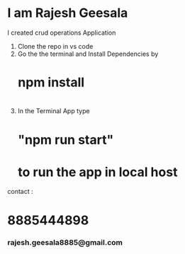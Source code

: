 <h1>I am Rajesh Geesala </h1>
 I created crud operations Application

 1) Clone the repo in vs code
 2) Go the the terminal and Install Dependencies by <h1>npm install<h1> 
 3) In the Terminal App type <h1>"npm run start"<h1> to run the app in local host

 contact :
 <h1>8885444898
 <h3> rajesh.geesala8885@gmail.com <h3>
